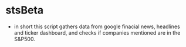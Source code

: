 # stsBeta
- in short this script gathers data from google finacial news, headlines and ticker dashboard, and checks if companies mentioned are in the S&P500. 
